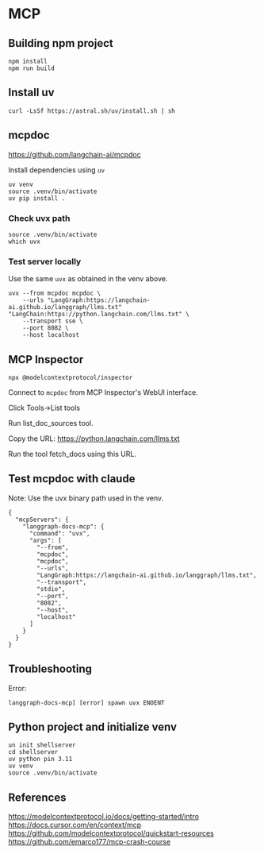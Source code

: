 # MCP

## Building npm project

```
npm install
npm run build
```

## Install uv

```
curl -LsSf https://astral.sh/uv/install.sh | sh
```

## mcpdoc

https://github.com/langchain-ai/mcpdoc

Install dependencies using `uv`

```
uv venv
source .venv/bin/activate
uv pip install .
```

### Check uvx path

```
source .venv/bin/activate
which uvx
```

### Test server locally

Use the same `uvx` as obtained in the venv above.

```
uvx --from mcpdoc mcpdoc \
    --urls "LangGraph:https://langchain-ai.github.io/langgraph/llms.txt" "LangChain:https://python.langchain.com/llms.txt" \
    --transport sse \
    --port 8082 \
    --host localhost
```

## MCP Inspector

```
npx @modelcontextprotocol/inspector
```

Connect to `mcpdoc` from MCP Inspector's WebUI interface.

Click Tools->List tools

Run list_doc_sources tool.

Copy the URL: https://python.langchain.com/llms.txt

Run the tool fetch_docs using this URL.

## Test mcpdoc with claude

Note: Use the uvx binary path used in the venv.

```
{
  "mcpServers": {
    "langgraph-docs-mcp": {
      "command": "uvx",
      "args": [
        "--from",
        "mcpdoc",
        "mcpdoc",
        "--urls",
        "LangGraph:https://langchain-ai.github.io/langgraph/llms.txt",
        "--transport",
        "stdio",
        "--port",
        "8082",
        "--host",
        "localhost"
      ]
    }
  }
}

```

## Troubleshooting

Error:
```
langgraph-docs-mcp] [error] spawn uvx ENOENT
```

## Python project and initialize venv

```
un init shellserver
cd shellserver
uv python pin 3.11
uv venv
source .venv/bin/activate
```

## References

https://modelcontextprotocol.io/docs/getting-started/intro
https://docs.cursor.com/en/context/mcp
https://github.com/modelcontextprotocol/quickstart-resources
https://github.com/emarco177/mcp-crash-course

